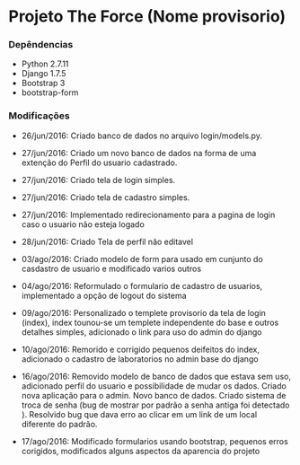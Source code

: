 #  Projeto The Force (Nome provisorio)  #

### Depêndencias ###

* Python 2.7.11
* Django 1.7.5
* Bootstrap 3
* bootstrap-form

### Modificações ###

* 26/jun/2016: Criado banco de dados no arquivo login/models.py.

* 27/jun/2016: Criado um novo banco de dados na forma de uma extenção do Perfil
do usuario cadastrado.

* 27/jun/2016: Criado tela de login simples.

* 27/jun/2016: Criado tela de cadastro simples.

* 27/jun/2016: Implementado redirecionamento para a pagina de login caso o
usuario não esteja logado

* 28/jun/2016: Criado Tela de perfil não editavel

* 03/ago/2016: Criado modelo de form para usado em cunjunto do casdastro de usuario e modificado varios outros

* 04/ago/2016: Reformulado o formulario de cadastro de usuarios, implementado a opção de logout do sistema

* 09/ago/2016: Personalizado o templete provisorio da tela de login (index), index tounou-se um templete independente do base e outros detalhes simples, adicionado o link para uso do admin do django

* 10/ago/2016: Remorido e corrigido pequenos deifeitos do index, adicionado o cadastro de laboratorios no admin base do django

* 16/ago/2016: Removido modelo de banco de dados que estava sem uso, adicionado perfil do usuario e possibilidade de mudar os dados. Criado nova aplicação para o admin. Novo banco de dados. Criado sistema de troca de senha (bug de mostrar por padrão a senha antiga foi detectado ). Resolvido bug que dava erro ao clicar em um link de um local diferente do padrão.

* 17/ago/2016: Modificado formularios usando bootstrap, pequenos erros corigidos, modificados alguns aspectos da aparencia do projeto 
